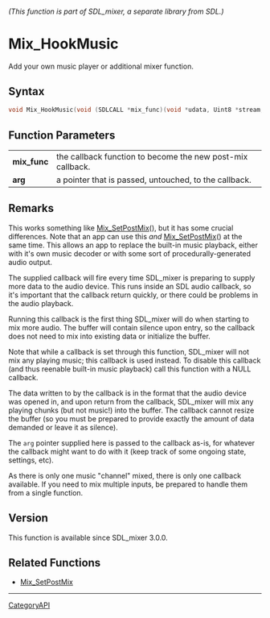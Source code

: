 ###### (This function is part of SDL_mixer, a separate library from SDL.)
# Mix_HookMusic

Add your own music player or additional mixer function.

## Syntax

```c
void Mix_HookMusic(void (SDLCALL *mix_func)(void *udata, Uint8 *stream, int len), void *arg);

```

## Function Parameters

|                  |                                                            |
| ---------------- | ---------------------------------------------------------- |
| **mix_func**     | the callback function to become the new post-mix callback. |
| **arg**          | a pointer that is passed, untouched, to the callback.      |

## Remarks

This works something like [Mix_SetPostMix](Mix_SetPostMix.md)(), but it has
some crucial differences. Note that an app can use this _and_
[Mix_SetPostMix](Mix_SetPostMix.md)() at the same time. This allows an app to
replace the built-in music playback, either with it's own music decoder or
with some sort of procedurally-generated audio output.

The supplied callback will fire every time SDL_mixer is preparing to supply
more data to the audio device. This runs inside an SDL audio callback, so
it's important that the callback return quickly, or there could be problems
in the audio playback.

Running this callback is the first thing SDL_mixer will do when starting to
mix more audio. The buffer will contain silence upon entry, so the callback
does not need to mix into existing data or initialize the buffer.

Note that while a callback is set through this function, SDL_mixer will not
mix any playing music; this callback is used instead. To disable this
callback (and thus reenable built-in music playback) call this function
with a NULL callback.

The data written to by the callback is in the format that the audio device
was opened in, and upon return from the callback, SDL_mixer will mix any
playing chunks (but not music!) into the buffer. The callback cannot resize
the buffer (so you must be prepared to provide exactly the amount of data
demanded or leave it as silence).

The `arg` pointer supplied here is passed to the callback as-is, for
whatever the callback might want to do with it (keep track of some ongoing
state, settings, etc).

As there is only one music "channel" mixed, there is only one callback
available. If you need to mix multiple inputs, be prepared to handle them
from a single function.

## Version

This function is available since SDL_mixer 3.0.0.

## Related Functions

* [Mix_SetPostMix](Mix_SetPostMix.md)

----
[CategoryAPI](CategoryAPI.md)
